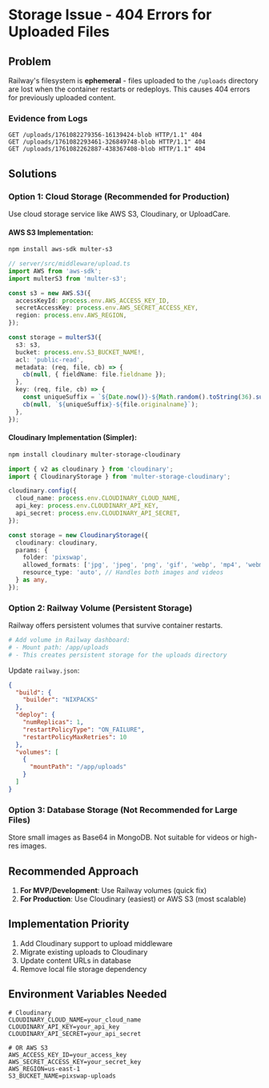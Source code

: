 # Storage Issue - 404 Errors for Uploaded Files

## Problem
Railway's filesystem is **ephemeral** - files uploaded to the `/uploads` directory are lost when the container restarts or redeploys. This causes 404 errors for previously uploaded content.

### Evidence from Logs
```
GET /uploads/1761082279356-16139424-blob HTTP/1.1" 404
GET /uploads/1761082293461-326849748-blob HTTP/1.1" 404
GET /uploads/1761082262887-438367408-blob HTTP/1.1" 404
```

## Solutions

### Option 1: Cloud Storage (Recommended for Production)
Use cloud storage service like AWS S3, Cloudinary, or UploadCare.

#### AWS S3 Implementation:
```bash
npm install aws-sdk multer-s3
```

```typescript
// server/src/middleware/upload.ts
import AWS from 'aws-sdk';
import multerS3 from 'multer-s3';

const s3 = new AWS.S3({
  accessKeyId: process.env.AWS_ACCESS_KEY_ID,
  secretAccessKey: process.env.AWS_SECRET_ACCESS_KEY,
  region: process.env.AWS_REGION,
});

const storage = multerS3({
  s3: s3,
  bucket: process.env.S3_BUCKET_NAME!,
  acl: 'public-read',
  metadata: (req, file, cb) => {
    cb(null, { fieldName: file.fieldname });
  },
  key: (req, file, cb) => {
    const uniqueSuffix = `${Date.now()}-${Math.random().toString(36).substr(2, 9)}`;
    cb(null, `${uniqueSuffix}-${file.originalname}`);
  },
});
```

#### Cloudinary Implementation (Simpler):
```bash
npm install cloudinary multer-storage-cloudinary
```

```typescript
import { v2 as cloudinary } from 'cloudinary';
import { CloudinaryStorage } from 'multer-storage-cloudinary';

cloudinary.config({
  cloud_name: process.env.CLOUDINARY_CLOUD_NAME,
  api_key: process.env.CLOUDINARY_API_KEY,
  api_secret: process.env.CLOUDINARY_API_SECRET,
});

const storage = new CloudinaryStorage({
  cloudinary: cloudinary,
  params: {
    folder: 'pixswap',
    allowed_formats: ['jpg', 'jpeg', 'png', 'gif', 'webp', 'mp4', 'webm'],
    resource_type: 'auto', // Handles both images and videos
  } as any,
});
```

### Option 2: Railway Volume (Persistent Storage)
Railway offers persistent volumes that survive container restarts.

```bash
# Add volume in Railway dashboard:
# - Mount path: /app/uploads
# - This creates persistent storage for the uploads directory
```

Update `railway.json`:
```json
{
  "build": {
    "builder": "NIXPACKS"
  },
  "deploy": {
    "numReplicas": 1,
    "restartPolicyType": "ON_FAILURE",
    "restartPolicyMaxRetries": 10
  },
  "volumes": [
    {
      "mountPath": "/app/uploads"
    }
  ]
}
```

### Option 3: Database Storage (Not Recommended for Large Files)
Store small images as Base64 in MongoDB. Not suitable for videos or high-res images.

## Recommended Approach
1. **For MVP/Development**: Use Railway volumes (quick fix)
2. **For Production**: Use Cloudinary (easiest) or AWS S3 (most scalable)

## Implementation Priority
1. Add Cloudinary support to upload middleware
2. Migrate existing uploads to Cloudinary
3. Update content URLs in database
4. Remove local file storage dependency

## Environment Variables Needed
```env
# Cloudinary
CLOUDINARY_CLOUD_NAME=your_cloud_name
CLOUDINARY_API_KEY=your_api_key
CLOUDINARY_API_SECRET=your_api_secret

# OR AWS S3
AWS_ACCESS_KEY_ID=your_access_key
AWS_SECRET_ACCESS_KEY=your_secret_key
AWS_REGION=us-east-1
S3_BUCKET_NAME=pixswap-uploads
```
